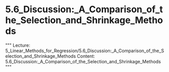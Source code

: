 # 5.6_Discussion:_A_Comparison_of_the_Selection_and_Shrinkage_Methods
"""
Lecture: 5_Linear_Methods_for_Regression/5.6_Discussion:_A_Comparison_of_the_Selection_and_Shrinkage_Methods
Content: 5.6_Discussion:_A_Comparison_of_the_Selection_and_Shrinkage_Methods
"""
